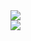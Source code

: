<picture>
  <source
    srcset="https://github-readme-stats.vercel.app/api?username=kajov&show_icons=true&theme=dark&include_all_commits=true"
    media="(prefers-color-scheme: dark)"/>
  <source
    srcset="https://github-readme-stats.vercel.app/api?username=kajov&show_icons=true&include_all_commits=true"
    media="(prefers-color-scheme: light), (prefers-color-scheme: no-preference)"/>
  <img src="https://github-readme-stats.vercel.app/api?username=kajov&show_icons=true&include_all_commits=true"/>
</picture>
<br>
<picture>
  <source
    srcset="https://github-readme-stats.vercel.app/api/wakatime?username=kajov&theme=dark&layout=compact"
    media="(prefers-color-scheme: dark)"/>
  <source
    srcset="https://github-readme-stats.vercel.app/api/wakatime?username=kajov&theme=dark&layout=compact"
    media="(prefers-color-scheme: light), (prefers-color-scheme: no-preference)"/>
  <img src="https://github-readme-stats.vercel.app/api/wakatime?username=kajov&theme=dark&layout=compact"/>
</picture>
